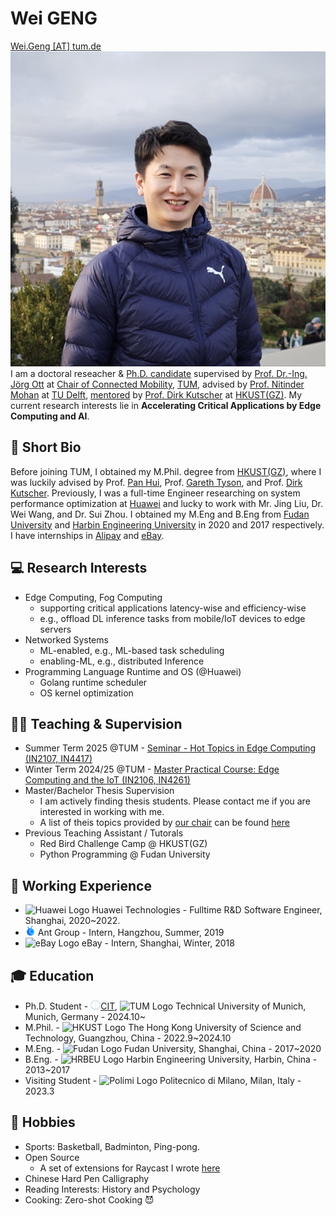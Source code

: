 # **Wei GENG**

<div>
    <div style="float:left">
        <a href="mailto:wei.geng@tum.de">Wei.Geng [AT] tum.de</a><br>
        <a href="https://github.com/vigeng"><i class="fa fa-github"> </i></a>
        <a href="https://scholar.google.com/citations?user=Zq6m2CIAAAAJ&hl=en"><i class="fa fa-google"> </i></a>
        <a href="https://orcid.org/0000-0001-5970-3550"><i class="fas fa-id-badge"> </i></a>
        <a href="www.linkedin.com/in/wegeng"><i class="fa fa-linkedin" aria-hidden="true"></i></a>
        <a href="https://x.com/WGeng_"><i class="fa fa-twitter"></i></a>
    </div>
    <div style="float:right">
        <!-- img class defined in extra.css file -->
        <img class ="profile-photo-ellipse" src="/figures/2024florence.jpeg">
    </div>
</div>
<br>

I am a doctoral reseacher & [Ph.D. candidate](https://www.gs.tum.de/en/gs/path-to-a-doctorate/tum-doctoral-model/) supervised by [Prof. Dr.-Ing. Jörg Ott](https://www.ce.cit.tum.de/cm/research-group/joerg-ott/) at [Chair of Connected Mobility](https://www.ce.cit.tum.de/cm/home/), [TUM](https://tum.de), advised by [Prof. Nitinder Mohan](https://www.nitindermohan.com/) at [TU Delft](https://www.tudelft.nl/en/), [mentored](https://www.gs.tum.de/gs/waehrend-der-promotion/ablauf-der-promotion/) by [Prof. Dirk Kutscher](https://dirk-kutscher.info/about/) at [HKUST(GZ)](https://www.hkust-gz.edu.cn/). My current research interests lie in **Accelerating Critical Applications by Edge Computing and AI**.

## **📄 Short Bio**

Before joining TUM, I obtained my M.Phil. degree from [HKUST(GZ)](https://www.hkust-gz.edu.cn/), where I was luckily advised by Prof. [Pan Hui](https://panhui.people.ust.hk/index.html), Prof. [Gareth Tyson](http://www.eecs.qmul.ac.uk/~tysong/), and Prof. [Dirk Kutscher](https://dirk-kutscher.info). Previously, I was a full-time Engineer researching on system performance optimization at [Huawei](https://www.huawei.com) and lucky to work with Mr. Jing Liu, Dr. Wei Wang, and Dr. Sui Zhou. I obtained my M.Eng and B.Eng from [Fudan University](https://www.fudan.edu.cn/en/) and [Harbin Engineering University](https://english.hrbeu.edu.cn) in 2020 and 2017 respectively. I have internships in [Alipay](https://www.antgroup.com) and [eBay](https://www.ebay.com).

## **💻 Research Interests**

- Edge Computing, Fog Computing
    - supporting critical applications latency-wise and efficiency-wise
    - e.g., offload DL inference tasks from mobile/IoT devices to edge servers
- Networked Systems
    - ML-enabled, e.g., ML-based task scheduling
    - enabling-ML, e.g., distributed Inference
- Programming Language Runtime and OS (@Huawei)
    - Golang runtime scheduler
    - OS kernel optimization

## **🧑‍🏫 Teaching & Supervision**

- Summer Term 2025 @TUM - [Seminar - Hot Topics in Edge Computing (IN2107, IN4417)](https://www.ce.cit.tum.de/cm/teaching/summer-term-2025/seminar-hot-topics-in-edge-computing-2025/)
- Winter Term 2024/25 @TUM - [Master Practical Course: Edge Computing and the IoT (IN2106, IN4261)](https://www.ce.cit.tum.de/cm/teaching/winter-term-2024-25/edge-computing-and-the-iot/)
- Master/Bachelor Thesis Supervision
    - I am actively finding thesis students. Please contact me if you are interested in working with me.
    - A list of theis topics provided by [our chair](https://www.ce.cit.tum.de/cm/home/) can be found [here](https://www.ce.cit.tum.de/cm/thesis-guided-research/open-thesis-topics-guided-research/#c50250)
- Previous Teaching Assistant / Tutorals
    - Red Bird Challenge Camp @ HKUST(GZ)
    - Python Programming @ Fudan University

## **💼 Working Experience**

- <img src="https://www.google.com/s2/favicons?sz=256&domain=www.huawei.com" alt="Huawei Logo" width="16" height="16"> Huawei Technologies - Fulltime R&D Software Engineer, Shanghai, 2020~2022.
- <img src="figures/logos/ant.ico" alt="Ant Group Logo" width="16" height="16"> Ant Group - Intern, Hangzhou, Summer, 2019
- <img src="https://www.google.com/s2/favicons?sz=256&domain=www.ebayinc.com" alt="eBay Logo" width="16" height="16"> eBay - Intern, Shanghai, Winter, 2018

## **🎓 Education**

- Ph.D. Student - <img src="figures/logos/informatik.png" alt="Huawei Logo" width="16" height="16">[CIT](https://www.cit.tum.de/cit/startseite/), <img src="https://www.google.com/s2/favicons?sz=256&domain=www.tum.de" alt="TUM Logo" width="16" height="16"> Technical University of Munich, Munich, Germany - 2024.10~
- M.Phil. - <img src="https://www.google.com/s2/favicons?sz=256&domain=hkust.edu.hk" alt="HKUST Logo" width="16" height="16"> The Hong Kong University of Science and Technology, Guangzhou, China - 2022.9~2024.10
- M.Eng. - <img src="https://www.google.com/s2/favicons?sz=256&domain=www.fudan.edu.cn" alt="Fudan Logo" width="16" height="16"> Fudan University, Shanghai, China - 2017~2020
- B.Eng. - <img src="https://t0.gstatic.com/faviconV2?client=SOCIAL&type=FAVICON&fallback_opts=TYPE,SIZE,URL&url=http://english.hrbeu.edu.cn&size=256" alt="HRBEU Logo" width="16" height="16"> Harbin Engineering University, Harbin, China - 2013~2017
- Visiting Student - <img src="https://www.google.com/s2/favicons?sz=256&domain=www.polimi.it" alt="Polimi Logo" width="16" height="16"> Politecnico di Milano, Milan, Italy - 2023.3

<!-- ## **Publications** -->

<!-- <script defer src="https://bibbase.org/show?bib=https%3A%2F%2Fapi.zotero.org%2Fusers%2F8491953%2Fcollections%2FN8V49QLV%2Fitems%3Fkey%3DxUVOP2vkB66zdwZwhYwWtVIk%26format%3Dbibtex%26limit%3D100&jsonp=1"></script> -->

<!-- <script defer src="https://bibbase.org/show?bib=https%3A%2F%2Fapi.zotero.org%2Fusers%2F8491953%2Fcollections%2FN8V49QLV%2Fitems%3Fkey%3DxUVOP2vkB66zdwZwhYwWtVIk%26format%3Dbibtex%26limit%3D100&amp;jsonp=1"></script> -->

## **🏸 Hobbies**

- Sports: Basketball, Badminton, Ping-pong.
- Open Source
    - A set of extensions for Raycast I wrote [here](https://www.raycast.com/ViGeng?via=ViGeng)
- Chinese Hard Pen Calligraphy
- Reading Interests: History and Psychology
- Cooking: Zero-shot Cooking 😈

<!--
TU Delft: https://www.tudelft.nl/typo3conf/ext/tud_styling/Resources/Public/img/favicon.ico
 -->
